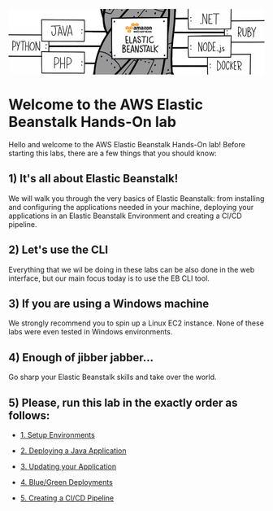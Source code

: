 ![lts logo](https://github.com/bemer/aws-eb-workshop/blob/master/images/elasticbeanstalk.png)

# Welcome to the AWS Elastic Beanstalk Hands-On lab

Hello and welcome to the AWS Elastic Beanstalk Hands-On lab! Before starting this labs, there are a few things that you should know:

## 1) It's all about Elastic Beanstalk!

We will walk you through the very basics of Elastic Beanstalk: from installing and configuring the applications needed in your machine, deploying your applications in an Elastic Beanstalk Environment and creating a CI/CD pipeline.

## 2) Let's use the CLI

Everything that we wil be doing in these labs can be also done in the web interface, but our main focus today is to use the EB CLI tool.

## 3) If you are using a Windows machine

We strongly recommend you to spin up a Linux EC2 instance. None of these labs were even tested in Windows environments.

## 4) Enough of jibber jabber...

Go sharp your Elastic Beanstalk skills and take over the world.

## 5) Please, run this lab in the exactly order as follows:

* [1. Setup Environments](https://github.com/bemer/aws-eb-workshop/tree/master/01-SetupEnvironment)

* [2. Deploying a Java Application](https://github.com/bemer/aws-eb-workshop/tree/master/02-DeployJavaApp)

* [3. Updating your Application](https://github.com/bemer/aws-eb-workshop/tree/master/03-UpdatingApplication)

* [4. Blue/Green Deployments](https://github.com/bemer/aws-eb-workshop/tree/master/04-BlueGreenDeployments)

* [5. Creating a CI/CD Pipeline](https://github.com/bemer/aws-eb-workshop/tree/master/05-ContinuousIntegration)
